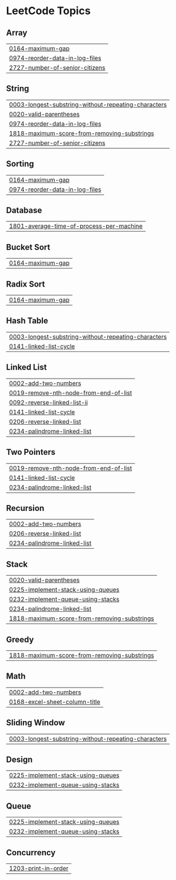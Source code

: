 <!---LeetCode Topics Start-->
# LeetCode Topics
## Array
|  |
| ------- |
| [0164-maximum-gap](https://github.com/Daniel-Grounin/LeetHub/tree/master/0164-maximum-gap) |
| [0974-reorder-data-in-log-files](https://github.com/Daniel-Grounin/LeetHub/tree/master/0974-reorder-data-in-log-files) |
| [2727-number-of-senior-citizens](https://github.com/Daniel-Grounin/LeetHub/tree/master/2727-number-of-senior-citizens) |
## String
|  |
| ------- |
| [0003-longest-substring-without-repeating-characters](https://github.com/Daniel-Grounin/LeetHub/tree/master/0003-longest-substring-without-repeating-characters) |
| [0020-valid-parentheses](https://github.com/Daniel-Grounin/LeetHub/tree/master/0020-valid-parentheses) |
| [0974-reorder-data-in-log-files](https://github.com/Daniel-Grounin/LeetHub/tree/master/0974-reorder-data-in-log-files) |
| [1818-maximum-score-from-removing-substrings](https://github.com/Daniel-Grounin/LeetHub/tree/master/1818-maximum-score-from-removing-substrings) |
| [2727-number-of-senior-citizens](https://github.com/Daniel-Grounin/LeetHub/tree/master/2727-number-of-senior-citizens) |
## Sorting
|  |
| ------- |
| [0164-maximum-gap](https://github.com/Daniel-Grounin/LeetHub/tree/master/0164-maximum-gap) |
| [0974-reorder-data-in-log-files](https://github.com/Daniel-Grounin/LeetHub/tree/master/0974-reorder-data-in-log-files) |
## Database
|  |
| ------- |
| [1801-average-time-of-process-per-machine](https://github.com/Daniel-Grounin/LeetHub/tree/master/1801-average-time-of-process-per-machine) |
## Bucket Sort
|  |
| ------- |
| [0164-maximum-gap](https://github.com/Daniel-Grounin/LeetHub/tree/master/0164-maximum-gap) |
## Radix Sort
|  |
| ------- |
| [0164-maximum-gap](https://github.com/Daniel-Grounin/LeetHub/tree/master/0164-maximum-gap) |
## Hash Table
|  |
| ------- |
| [0003-longest-substring-without-repeating-characters](https://github.com/Daniel-Grounin/LeetHub/tree/master/0003-longest-substring-without-repeating-characters) |
| [0141-linked-list-cycle](https://github.com/Daniel-Grounin/LeetHub/tree/master/0141-linked-list-cycle) |
## Linked List
|  |
| ------- |
| [0002-add-two-numbers](https://github.com/Daniel-Grounin/LeetHub/tree/master/0002-add-two-numbers) |
| [0019-remove-nth-node-from-end-of-list](https://github.com/Daniel-Grounin/LeetHub/tree/master/0019-remove-nth-node-from-end-of-list) |
| [0092-reverse-linked-list-ii](https://github.com/Daniel-Grounin/LeetHub/tree/master/0092-reverse-linked-list-ii) |
| [0141-linked-list-cycle](https://github.com/Daniel-Grounin/LeetHub/tree/master/0141-linked-list-cycle) |
| [0206-reverse-linked-list](https://github.com/Daniel-Grounin/LeetHub/tree/master/0206-reverse-linked-list) |
| [0234-palindrome-linked-list](https://github.com/Daniel-Grounin/LeetHub/tree/master/0234-palindrome-linked-list) |
## Two Pointers
|  |
| ------- |
| [0019-remove-nth-node-from-end-of-list](https://github.com/Daniel-Grounin/LeetHub/tree/master/0019-remove-nth-node-from-end-of-list) |
| [0141-linked-list-cycle](https://github.com/Daniel-Grounin/LeetHub/tree/master/0141-linked-list-cycle) |
| [0234-palindrome-linked-list](https://github.com/Daniel-Grounin/LeetHub/tree/master/0234-palindrome-linked-list) |
## Recursion
|  |
| ------- |
| [0002-add-two-numbers](https://github.com/Daniel-Grounin/LeetHub/tree/master/0002-add-two-numbers) |
| [0206-reverse-linked-list](https://github.com/Daniel-Grounin/LeetHub/tree/master/0206-reverse-linked-list) |
| [0234-palindrome-linked-list](https://github.com/Daniel-Grounin/LeetHub/tree/master/0234-palindrome-linked-list) |
## Stack
|  |
| ------- |
| [0020-valid-parentheses](https://github.com/Daniel-Grounin/LeetHub/tree/master/0020-valid-parentheses) |
| [0225-implement-stack-using-queues](https://github.com/Daniel-Grounin/LeetHub/tree/master/0225-implement-stack-using-queues) |
| [0232-implement-queue-using-stacks](https://github.com/Daniel-Grounin/LeetHub/tree/master/0232-implement-queue-using-stacks) |
| [0234-palindrome-linked-list](https://github.com/Daniel-Grounin/LeetHub/tree/master/0234-palindrome-linked-list) |
| [1818-maximum-score-from-removing-substrings](https://github.com/Daniel-Grounin/LeetHub/tree/master/1818-maximum-score-from-removing-substrings) |
## Greedy
|  |
| ------- |
| [1818-maximum-score-from-removing-substrings](https://github.com/Daniel-Grounin/LeetHub/tree/master/1818-maximum-score-from-removing-substrings) |
## Math
|  |
| ------- |
| [0002-add-two-numbers](https://github.com/Daniel-Grounin/LeetHub/tree/master/0002-add-two-numbers) |
| [0168-excel-sheet-column-title](https://github.com/Daniel-Grounin/LeetHub/tree/master/0168-excel-sheet-column-title) |
## Sliding Window
|  |
| ------- |
| [0003-longest-substring-without-repeating-characters](https://github.com/Daniel-Grounin/LeetHub/tree/master/0003-longest-substring-without-repeating-characters) |
## Design
|  |
| ------- |
| [0225-implement-stack-using-queues](https://github.com/Daniel-Grounin/LeetHub/tree/master/0225-implement-stack-using-queues) |
| [0232-implement-queue-using-stacks](https://github.com/Daniel-Grounin/LeetHub/tree/master/0232-implement-queue-using-stacks) |
## Queue
|  |
| ------- |
| [0225-implement-stack-using-queues](https://github.com/Daniel-Grounin/LeetHub/tree/master/0225-implement-stack-using-queues) |
| [0232-implement-queue-using-stacks](https://github.com/Daniel-Grounin/LeetHub/tree/master/0232-implement-queue-using-stacks) |
## Concurrency
|  |
| ------- |
| [1203-print-in-order](https://github.com/Daniel-Grounin/LeetHub/tree/master/1203-print-in-order) |
<!---LeetCode Topics End-->


